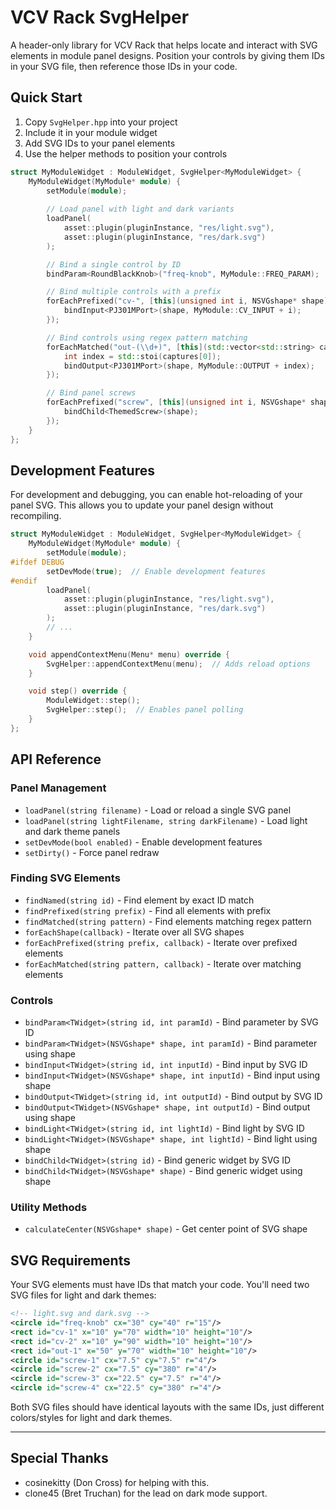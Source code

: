 # VCV Rack SvgHelper

A header-only library for VCV Rack that helps locate and interact with SVG elements in module panel designs. Position your controls by giving them IDs in your SVG file, then reference those IDs in your code.

## Quick Start

1. Copy `SvgHelper.hpp` into your project
2. Include it in your module widget
3. Add SVG IDs to your panel elements
4. Use the helper methods to position your controls

```cpp
struct MyModuleWidget : ModuleWidget, SvgHelper<MyModuleWidget> {
    MyModuleWidget(MyModule* module) {
        setModule(module);
        
        // Load panel with light and dark variants
        loadPanel(
            asset::plugin(pluginInstance, "res/light.svg"),
            asset::plugin(pluginInstance, "res/dark.svg")
        );

        // Bind a single control by ID
        bindParam<RoundBlackKnob>("freq-knob", MyModule::FREQ_PARAM);

        // Bind multiple controls with a prefix
        forEachPrefixed("cv-", [this](unsigned int i, NSVGshape* shape) {
            bindInput<PJ301MPort>(shape, MyModule::CV_INPUT + i);
        });

        // Bind controls using regex pattern matching
        forEachMatched("out-(\\d+)", [this](std::vector<std::string> captures, NSVGshape* shape) {
            int index = std::stoi(captures[0]);
            bindOutput<PJ301MPort>(shape, MyModule::OUTPUT + index);
        });

        // Bind panel screws
        forEachPrefixed("screw", [this](unsigned int i, NSVGshape* shape) {
            bindChild<ThemedScrew>(shape);
        });
    }
};
```

## Development Features

For development and debugging, you can enable hot-reloading of your panel SVG. This allows you to update your panel design without recompiling.

```cpp
struct MyModuleWidget : ModuleWidget, SvgHelper<MyModuleWidget> {
    MyModuleWidget(MyModule* module) {
        setModule(module);
#ifdef DEBUG
        setDevMode(true);  // Enable development features
#endif
        loadPanel(
            asset::plugin(pluginInstance, "res/light.svg"),
            asset::plugin(pluginInstance, "res/dark.svg")
        );
        // ...
    }

    void appendContextMenu(Menu* menu) override {
        SvgHelper::appendContextMenu(menu);  // Adds reload options
    }

    void step() override {
        ModuleWidget::step();
        SvgHelper::step();  // Enables panel polling
    }
};
```

## API Reference

### Panel Management
- `loadPanel(string filename)` - Load or reload a single SVG panel
- `loadPanel(string lightFilename, string darkFilename)` - Load light and dark theme panels
- `setDevMode(bool enabled)` - Enable development features
- `setDirty()` - Force panel redraw

### Finding SVG Elements
- `findNamed(string id)` - Find element by exact ID match
- `findPrefixed(string prefix)` - Find all elements with prefix
- `findMatched(string pattern)` - Find elements matching regex pattern
- `forEachShape(callback)` - Iterate over all SVG shapes
- `forEachPrefixed(string prefix, callback)` - Iterate over prefixed elements
- `forEachMatched(string pattern, callback)` - Iterate over matching elements

### Controls
- `bindParam<TWidget>(string id, int paramId)` - Bind parameter by SVG ID
- `bindParam<TWidget>(NSVGshape* shape, int paramId)` - Bind parameter using shape
- `bindInput<TWidget>(string id, int inputId)` - Bind input by SVG ID
- `bindInput<TWidget>(NSVGshape* shape, int inputId)` - Bind input using shape
- `bindOutput<TWidget>(string id, int outputId)` - Bind output by SVG ID
- `bindOutput<TWidget>(NSVGshape* shape, int outputId)` - Bind output using shape
- `bindLight<TWidget>(string id, int lightId)` - Bind light by SVG ID
- `bindLight<TWidget>(NSVGshape* shape, int lightId)` - Bind light using shape
- `bindChild<TWidget>(string id)` - Bind generic widget by SVG ID
- `bindChild<TWidget>(NSVGshape* shape)` - Bind generic widget using shape

### Utility Methods
- `calculateCenter(NSVGshape* shape)` - Get center point of SVG shape

## SVG Requirements

Your SVG elements must have IDs that match your code. You'll need two SVG files for light and dark themes:

```svg
<!-- light.svg and dark.svg -->
<circle id="freq-knob" cx="30" cy="40" r="15"/>
<rect id="cv-1" x="10" y="70" width="10" height="10"/>
<rect id="cv-2" x="10" y="90" width="10" height="10"/>
<rect id="out-1" x="50" y="70" width="10" height="10"/>
<circle id="screw-1" cx="7.5" cy="7.5" r="4"/>
<circle id="screw-2" cx="7.5" cy="380" r="4"/>
<circle id="screw-3" cx="22.5" cy="7.5" r="4"/>
<circle id="screw-4" cx="22.5" cy="380" r="4"/>
```

Both SVG files should have identical layouts with the same IDs, just different colors/styles for light and dark themes.

-----

## Special Thanks

- cosinekitty (Don Cross) for helping with this.
- clone45 (Bret Truchan) for the lead on dark mode support.
